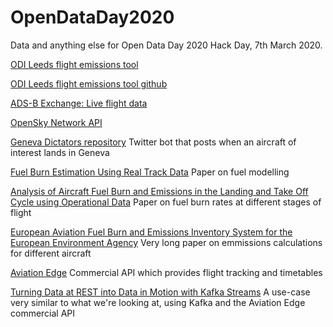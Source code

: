 # OpenDataDay2020
Data and anything else for Open Data Day 2020 Hack Day, 7th March 2020.

[ODI Leeds flight emissions tool](https://odileeds.org/projects/flight-emissions/)

[ODI Leeds flight emissions tool github](https://github.com/odileeds/flight-data)

[ADS-B Exchange: Live flight data](https://www.adsbexchange.com/)

[OpenSky Network API](https://opensky-network.org/apidoc/)

[Geneva Dictators repository](https://github.com/OpenDataManchester/geneva-dictators/) Twitter bot that posts when an aircraft of interest lands in Geneva

[Fuel Burn Estimation Using Real Track Data](https://ntrs.nasa.gov/archive/nasa/casi.ntrs.nasa.gov/20120002710.pdf) Paper on fuel modelling

[Analysis of Aircraft Fuel Burn and Emissions in the Landing and Take Off Cycle using Operational Data](https://www.mit.edu/~hamsa/pubs/ICRAT_2014_YSC_HB_final.pdf) Paper on fuel burn rates at different stages of flight

[European Aviation Fuel Burn and Emissions Inventory System for the European Environment Agency](https://www.eurocontrol.int/sites/default/files/content/documents/201807-european-aviation-fuel-burn-emissions-system-eea-v2.pdf) Very long paper on emmissions calculations for different aircraft

[Aviation Edge](https://aviation-edge.com/developers/) Commercial API which provides flight tracking and timetables

[Turning Data at REST into Data in Motion with Kafka Streams](https://www.confluent.io/blog/data-stream-processing-with-kafka-streams-bitrock-and-confluent/) A use-case very similar to what we're looking at, using Kafka and the Aviation Edge commercial API
